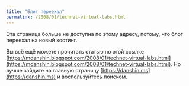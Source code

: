 ```yaml
---
title: "Блог переехал"
permalink: /2008/01/technet-virtual-labs.html
---
```

Эта страница больше не доступна по этому адресу, потому, что блог переехал на новый хостинг.

Вы всё ещё можете прочитать статью по этой ссылке [https://mdanshin.blogspot.com/2008/01/technet-virtual-labs.html](https://mdanshin.blogspot.com/2008/01/technet-virtual-labs.html). Но лучше зайдите на главную страницу [https://danshin.ms](https://danshin.ms) и воспользуйтесь поиском.